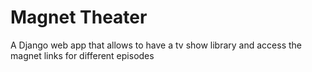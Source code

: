 # Magnet Theater

A Django web app that allows to have a tv show library and access the magnet links for different episodes